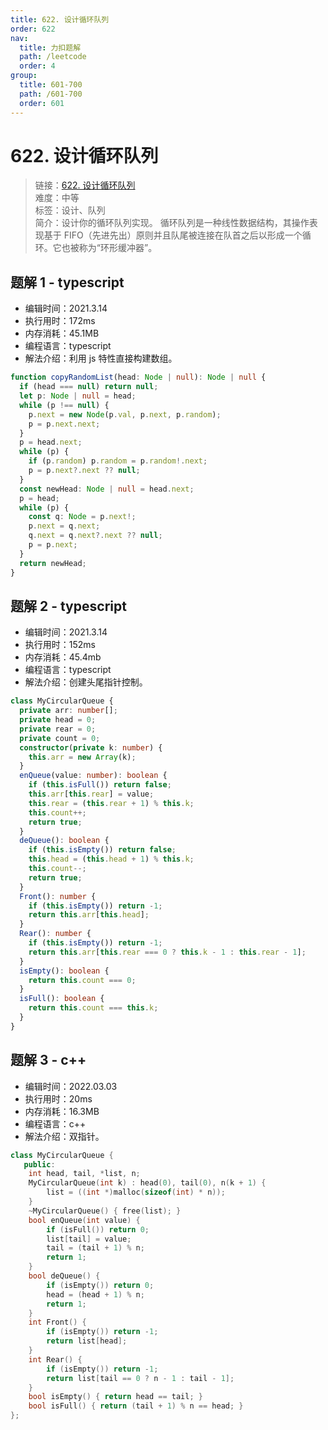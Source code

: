 ```yaml
---
title: 622. 设计循环队列
order: 622
nav:
  title: 力扣题解
  path: /leetcode
  order: 4
group:
  title: 601-700
  path: /601-700
  order: 601
---
```


# 622. 设计循环队列

> 链接：[622. 设计循环队列](https://leetcode-cn.com/problems/design-circular-queue/)  
> 难度：中等  
> 标签：设计、队列  
> 简介：设计你的循环队列实现。 循环队列是一种线性数据结构，其操作表现基于 FIFO（先进先出）原则并且队尾被连接在队首之后以形成一个循环。它也被称为“环形缓冲器”。

## 题解 1 - typescript

- 编辑时间：2021.3.14
- 执行用时：172ms
- 内存消耗：45.1MB
- 编程语言：typescript
- 解法介绍：利用 js 特性直接构建数组。

```typescript
function copyRandomList(head: Node | null): Node | null {
  if (head === null) return null;
  let p: Node | null = head;
  while (p !== null) {
    p.next = new Node(p.val, p.next, p.random);
    p = p.next.next;
  }
  p = head.next;
  while (p) {
    if (p.random) p.random = p.random!.next;
    p = p.next?.next ?? null;
  }
  const newHead: Node | null = head.next;
  p = head;
  while (p) {
    const q: Node = p.next!;
    p.next = q.next;
    q.next = q.next?.next ?? null;
    p = p.next;
  }
  return newHead;
}
```

## 题解 2 - typescript

- 编辑时间：2021.3.14
- 执行用时：152ms
- 内存消耗：45.4mb
- 编程语言：typescript
- 解法介绍：创建头尾指针控制。

```typescript
class MyCircularQueue {
  private arr: number[];
  private head = 0;
  private rear = 0;
  private count = 0;
  constructor(private k: number) {
    this.arr = new Array(k);
  }
  enQueue(value: number): boolean {
    if (this.isFull()) return false;
    this.arr[this.rear] = value;
    this.rear = (this.rear + 1) % this.k;
    this.count++;
    return true;
  }
  deQueue(): boolean {
    if (this.isEmpty()) return false;
    this.head = (this.head + 1) % this.k;
    this.count--;
    return true;
  }
  Front(): number {
    if (this.isEmpty()) return -1;
    return this.arr[this.head];
  }
  Rear(): number {
    if (this.isEmpty()) return -1;
    return this.arr[this.rear === 0 ? this.k - 1 : this.rear - 1];
  }
  isEmpty(): boolean {
    return this.count === 0;
  }
  isFull(): boolean {
    return this.count === this.k;
  }
}
```
## 题解 3 - c++
- 编辑时间：2022.03.03
- 执行用时：20ms
- 内存消耗：16.3MB
- 编程语言：c++
- 解法介绍：双指针。
```c++
class MyCircularQueue {
   public:
    int head, tail, *list, n;
    MyCircularQueue(int k) : head(0), tail(0), n(k + 1) {
        list = ((int *)malloc(sizeof(int) * n));
    }
    ~MyCircularQueue() { free(list); }
    bool enQueue(int value) {
        if (isFull()) return 0;
        list[tail] = value;
        tail = (tail + 1) % n;
        return 1;
    }
    bool deQueue() {
        if (isEmpty()) return 0;
        head = (head + 1) % n;
        return 1;
    }
    int Front() {
        if (isEmpty()) return -1;
        return list[head];
    }
    int Rear() {
        if (isEmpty()) return -1;
        return list[tail == 0 ? n - 1 : tail - 1];
    }
    bool isEmpty() { return head == tail; }
    bool isFull() { return (tail + 1) % n == head; }
};
```
